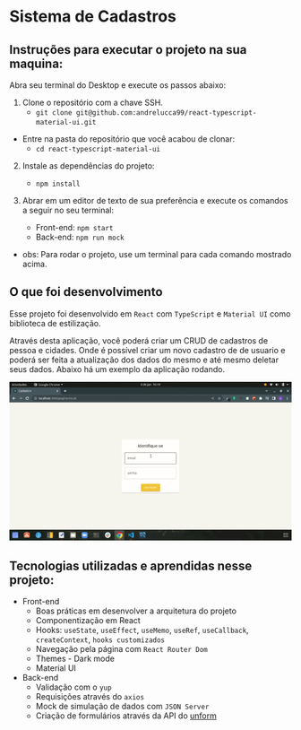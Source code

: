 # Sistema de Cadastros

## Instruções para executar o projeto na sua maquina:

Abra seu terminal do Desktop e execute os passos abaixo:

1. Clone o repositório com a chave SSH.
   * `git clone git@github.com:andrelucca99/react-typescript-material-ui.git`
  * Entre na pasta do repositório que você acabou de clonar:
    * `cd react-typescript-material-ui`

2. Instale as dependências do projeto:

    * `npm install`

3. Abrar em um editor de texto de sua preferência e execute os comandos a seguir no seu terminal:

   * Front-end: `npm start`
   * Back-end: `npm run mock`
* obs: Para rodar o projeto, use um terminal para cada comando mostrado acima.

## O que foi desenvolvimento

Esse projeto foi desenvolvido em `React` com `TypeScript` e `Material UI` como biblioteca de estilização.

Através desta aplicação, você poderá criar um CRUD de cadastros de pessoa e cidades. Onde é possível criar um novo cadastro de de usuario e poderá ser feita a atualização dos dados do mesmo e até mesmo deletar seus dados. Abaixo há um exemplo da aplicação rodando.

![exemplo](./src/app.gif)

## Tecnologias utilizadas e aprendidas nesse projeto:
  * Front-end
    * Boas práticas em desenvolver a arquitetura do projeto
    * Componentização em React
    * Hooks: `useState`, `useEffect`, `useMemo`, `useRef`, `useCallback`, `createContext`, `hooks customizados`
    * Navegação pela página com `React Router Dom`
    * Themes - Dark mode
    * Material UI
  * Back-end
    * Validação com o `yup`
    * Requisições através do `axios`
    * Mock de simulação de dados com `JSON Server`
    * Criação de formulários através da API do <a href="https://github.com/unform/unform" target="_blank">unform</a>
